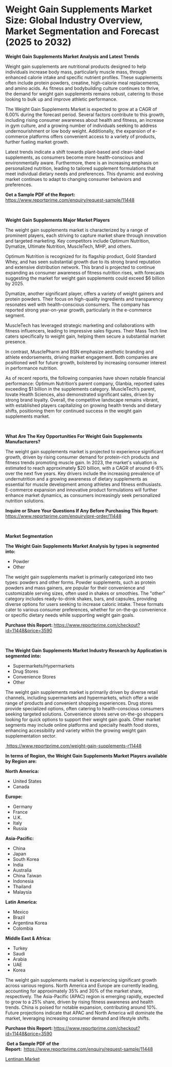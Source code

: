 <p><h1>Weight Gain Supplements Market Size: Global Industry Overview, Market Segmentation and Forecast (2025 to 2032)</h1></p><p><strong>Weight Gain Supplements Market Analysis and Latest Trends</strong></p>
<p><p>Weight gain supplements are nutritional products designed to help individuals increase body mass, particularly muscle mass, through enhanced calorie intake and specific nutrient profiles. These supplements often include protein powders, creatine, high-calorie meal replacements, and amino acids. As fitness and bodybuilding culture continues to thrive, the demand for weight gain supplements remains robust, catering to those looking to bulk up and improve athletic performance.</p><p>The Weight Gain Supplements Market is expected to grow at a CAGR of 6.00% during the forecast period. Several factors contribute to this growth, including rising consumer awareness about health and fitness, an increase in gym culture, and a growing number of individuals seeking to address undernourishment or low body weight. Additionally, the expansion of e-commerce platforms offers convenient access to a variety of products, further fueling market growth. </p><p>Latest trends indicate a shift towards plant-based and clean-label supplements, as consumers become more health-conscious and environmentally aware. Furthermore, there is an increasing emphasis on personalized nutrition, leading to tailored supplement formulations that meet individual dietary needs and preferences. This dynamic and evolving market continues to adapt to changing consumer behaviors and preferences.</p></p>
<p><strong>Get a Sample PDF of the Report:&nbsp;</strong> <a href="https://www.reportprime.com/enquiry/request-sample/11448?utm_campaign=2736&utm_medium=2&utm_source=Github&utm_content=ia&utm_term=20032025&utm_id=weight-gain-supplements">https://www.reportprime.com/enquiry/request-sample/11448</a></p>
<p>&nbsp;</p>
<p><strong>Weight Gain Supplements Major Market Players</strong></p>
<p><p>The weight gain supplements market is characterized by a range of prominent players, each striving to capture market share through innovation and targeted marketing. Key competitors include Optimum Nutrition, Dymatize, Ultimate Nutrition, MuscleTech, MHP, and others.</p><p>Optimum Nutrition is recognized for its flagship product, Gold Standard Whey, and has seen substantial growth due to its strong brand reputation and extensive distribution network. This brand is projected to continue expanding as consumer awareness of fitness nutrition rises, with forecasts suggesting the market for weight gain supplements could exceed $6 billion by 2025.</p><p>Dymatize, another significant player, offers a variety of weight gainers and protein powders. Their focus on high-quality ingredients and transparency resonates well with health-conscious consumers. The company has reported strong year-on-year growth, particularly in the e-commerce segment.</p><p>MuscleTech has leveraged strategic marketing and collaborations with fitness influencers, leading to impressive sales figures. Their Mass Tech line caters specifically to weight gain, helping them secure a substantial market presence.</p><p>In contrast, MusclePharm and BSN emphasize aesthetic branding and athlete endorsements, driving market engagement. Both companies are positioned well for future growth, bolstered by increasing consumer interest in performance nutrition.</p><p>As of recent reports, the following companies have shown notable financial performance: Optimum Nutrition’s parent company, Glanbia, reported sales exceeding $1 billion in the supplements category. MuscleTech’s parent, Iovate Health Sciences, also demonstrated significant sales, driven by strong brand loyalty. Overall, the competitive landscape remains vibrant, with established players capitalizing on growing health trends and dietary shifts, positioning them for continued success in the weight gain supplements market.</p></p>
<p>&nbsp;</p>
<p><strong>What Are The Key Opportunities For Weight Gain Supplements Manufacturers?</strong></p>
<p><p>The weight gain supplements market is projected to experience significant growth, driven by rising consumer demand for protein-rich products and fitness trends promoting muscle gain. In 2023, the market's valuation is estimated to reach approximately $20 billion, with a CAGR of around 6-8% over the next five years. Key drivers include the increasing prevalence of undernutrition and a growing awareness of dietary supplements as essential for muscle development among athletes and fitness enthusiasts. E-commerce expansion and innovative product formulations will further enhance market dynamics, as consumers increasingly seek personalized nutrition solutions.</p></p>
<p><strong>Inquire or Share Your Questions If Any Before Purchasing This Report:</strong> <a href="https://www.reportprime.com/enquiry/pre-order/11448?utm_campaign=2736&utm_medium=2&utm_source=Github&utm_content=ia&utm_term=20032025&utm_id=weight-gain-supplements">https://www.reportprime.com/enquiry/pre-order/11448</a></p>
<p>&nbsp;</p>
<p><strong>Market Segmentation</strong></p>
<p><strong>The Weight Gain Supplements Market Analysis by types is segmented into:</strong></p>
<p><ul><li>Powder</li><li>Other</li></ul></p>
<p><p>The weight gain supplements market is primarily categorized into two types: powders and other forms. Powder supplements, such as protein powders and mass gainers, are popular for their convenience and customizable serving sizes, often used in shakes or smoothies. The "other" category includes ready-to-drink shakes, bars, and capsules, providing diverse options for users seeking to increase caloric intake. These formats cater to various consumer preferences, whether for on-the-go convenience or specific dietary needs while supporting weight gain goals.</p></p>
<p><strong>Purchase this Report:&nbsp;</strong><a href="https://www.reportprime.com/checkout?id=11448&price=3590&utm_campaign=2736&utm_medium=2&utm_source=Github&utm_content=ia&utm_term=20032025&utm_id=weight-gain-supplements">https://www.reportprime.com/checkout?id=11448&price=3590</a></p>
<p>&nbsp;</p>
<p><strong>The Weight Gain Supplements Market Industry Research by Application is segmented into:</strong></p>
<p><ul><li>Supermarkets/Hypermarkets</li><li>Drug Stores</li><li>Convenience Stores</li><li>Other</li></ul></p>
<p><p>The weight gain supplements market is primarily driven by diverse retail channels, including supermarkets and hypermarkets, which offer a wide range of products and convenient shopping experiences. Drug stores provide specialized options, often catering to health-conscious consumers seeking targeted solutions. Convenience stores serve on-the-go shoppers looking for quick options to support their weight gain goals. Other market segments may include online platforms and specialty health food stores, enhancing accessibility and variety within the growing weight gain supplementation sector.</p></p>
<p><a href="https://www.reportprime.com/weight-gain-supplements-r11448?utm_campaign=2736&utm_medium=2&utm_source=Github&utm_content=ia&utm_term=20032025&utm_id=weight-gain-supplements">&nbsp;https://www.reportprime.com/weight-gain-supplements-r11448</a></p>
<p><strong>In terms of Region, the Weight Gain Supplements Market Players available by Region are:</strong></p>
<p>
    <p> <strong> North America: </strong>
        <ul>
            <li>United States</li>
            <li>Canada</li>
        </ul>
        </p> 
    <p> <strong> Europe: </strong>
        <ul>
            <li>Germany</li>
            <li>France</li>
            <li>U.K.</li>
            <li>Italy</li>
            <li>Russia</li>
        </ul>
        </p> 
    <p> <strong> Asia-Pacific: </strong>
        <ul>
            <li>China</li>
            <li>Japan</li>
            <li>South Korea</li>
            <li>India</li>
            <li>Australia</li>
            <li>China Taiwan</li>
            <li>Indonesia</li>
            <li>Thailand</li>
            <li>Malaysia</li>
        </ul>
        </p> 
    <p> <strong> Latin America: </strong>
        <ul>
            <li>Mexico</li>
            <li>Brazil</li>
            <li>Argentina Korea</li>
            <li>Colombia</li>
        </ul>
        </p> 
    <p> <strong> Middle East & Africa: </strong>
        <ul>
            <li>Turkey</li>
            <li>Saudi</li>
            <li>Arabia</li>
            <li>UAE</li>
            <li>Korea</li>
        </ul>
    </p>
    </p>
<p><p>The weight gain supplements market is experiencing significant growth across various regions. North America and Europe are currently leading, accounting for approximately 35% and 30% of the market share, respectively. The Asia-Pacific (APAC) region is emerging rapidly, expected to grow to a 25% share, driven by rising fitness awareness and health trends. China is poised for notable expansion, contributing around 10%. Future projections indicate that APAC and North America will dominate the market, leveraging increasing consumer demand and lifestyle shifts.</p></p>
<p><strong>Purchase this Report: </strong><a href="https://www.reportprime.com/checkout?id=11448&price=3590&utm_campaign=2736&utm_medium=2&utm_source=Github&utm_content=ia&utm_term=20032025&utm_id=weight-gain-supplements">https://www.reportprime.com/checkout?id=11448&price=3590</a></p>
<p>&nbsp;<strong>Get a Sample PDF of the Report:&nbsp;&nbsp;</strong><a href="https://www.reportprime.com/enquiry/request-sample/11448?utm_campaign=2736&utm_medium=2&utm_source=Github&utm_content=ia&utm_term=20032025&utm_id=weight-gain-supplements">https://www.reportprime.com/enquiry/request-sample/11448</a></p>
<p><strong></strong></p>
<p><p><a href="https://github.com/milievkulov/Market-Research-Report-List-1/blob/main/lentinan-market.md?utm_campaign=2736&utm_medium=2&utm_source=Github&utm_content=ia&utm_term=20032025&utm_id=weight-gain-supplements">Lentinan Market</a></p></p>